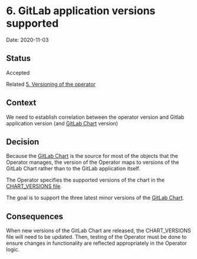 # 6. GitLab application versions supported

Date: 2020-11-03

## Status

Accepted

Related [5. Versioning of the operator](0005-versioning-of-the-operator.md)

## Context

We need to establish correlation between the operator version and Gitlab application version (and [GitLab Chart](https://gitlab.com/gitlab-org/charts/gitlab) version)

## Decision

Because the [GitLab Chart](https://gitlab.com/gitlab-org/charts/gitlab) is the source
for most of the objects that the Operator manages, the version of the Operator maps to
versions of the GitLab Chart rather than to the GitLab application itself.

The Operator specifies the supported versions of the chart in the
[CHART_VERSIONS file](../CHART_VERSIONS).

The goal is to support the three latest minor versions of the
[GitLab Chart](https://gitlab.com/gitlab-org/charts/gitlab).
## Consequences

When new versions of the GitLab Chart are released, the CHART_VERSIONS file
will need to be updated. Then, testing of the Operator must be done to ensure
changes in functionality are reflected appropriately in the Operator logic.